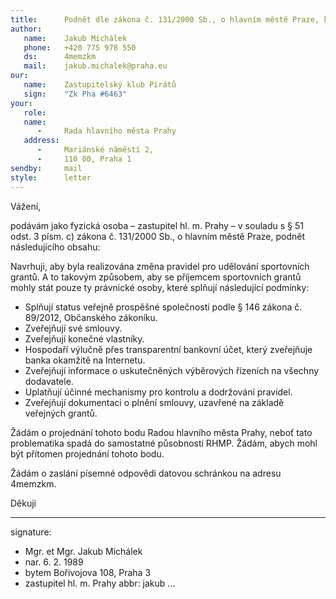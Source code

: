 ```yaml
---
title:      Podnět dle zákona č. 131/2000 Sb., o hlavním městě Praze, k změně pravidel pro udělování sportovních grantů
author:
   name:    Jakub Michálek
   phone:   +420 775 978 550
   ds:      4memzkm
   mail:    jakub.michalek@praha.eu
our:
   name:    Zastupitelský klub Pirátů
   sign:    "Zk Pha #6463"
your:
   role:    
   name:    
      -     Rada hlavního města Prahy
   address:
      -     Mariánské náměstí 2,
      -     110 00, Praha 1
sendby:     mail
style:      letter
---
```


Vážení,

podávám jako fyzická osoba – zastupitel hl. m. Prahy – v souladu s § 51 odst. 3 písm. c) zákona č. 131/2000 Sb., o hlavním městě Praze, podnět následujícího obsahu:

Navrhuji, aby byla realizována změna pravidel pro udělování sportovních grantů. A to takovým způsobem, aby se příjemcem sportovních grantů mohly stát pouze ty právnické osoby, které splňují následující podmínky:

* Splňují status veřejně prospěšné společnosti podle § 146 zákona č. 89/2012, Občanského zákoníku.
* Zveřejňují své smlouvy.
* Zveřejňují konečné vlastníky.
* Hospodaří výlučně přes transparentní bankovní účet, který zveřejňuje banka okamžitě na Internetu.
* Zveřejňují informace o uskutečněných výběrových řízeních na všechny dodavatele.
* Uplatňují účinné mechanismy pro kontrolu a dodržování pravidel.
* Zveřejňují dokumentaci o plnění smlouvy, uzavřené na základě veřejných grantů. 

Žádám o projednání tohoto bodu Radou hlavního města Prahy, neboť tato problematika spadá do samostatné působnosti RHMP. Žádám, abych mohl být přítomen projednání tohoto bodu. 

Žádám o zaslání písemné odpovědi datovou schránkou na adresu 4memzkm.

Děkuji

---
signature: 
  - Mgr. et Mgr. Jakub Michálek
  - nar. 6. 2. 1989
  - bytem Bořivojova 108, Praha 3
  - zastupitel hl. m. Prahy
abbr:       jakub
...
